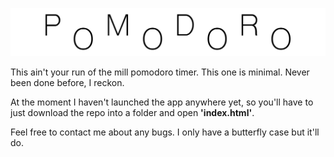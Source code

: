 ![Pomodoro Logo](images/logo.svg)

This ain't your run of the mill pomodoro timer. This one is minimal.
Never been done before, I reckon.

At the moment I haven't launched the app anywhere yet, so
you'll have to just download the repo into a folder and 
open **'index.html'**.

Feel free to contact me about any bugs.
I only have a butterfly case but it'll do.
